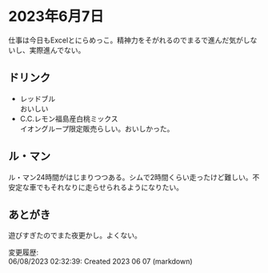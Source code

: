 # 2023年6月7日

仕事は今日もExcelとにらめっこ。精神力をそがれるのでまるで進んだ気がしないし、実際進んでない。

## ドリンク

- レッドブル  
おいしい
- C.C.レモン福島産白桃ミックス  
イオングループ限定販売らしい。おいしかった。

## ル・マン

ル・マン24時間がはじまりつつある。シムで2時間くらい走ったけど難しい。不安定な車でもそれなりに走らせられるようになりたい。

## あとがき

遊びすぎたのでまた夜更かし。よくない。

変更履歴:  
06/08/2023 02:32:39: Created 2023 06 07 (markdown)  
